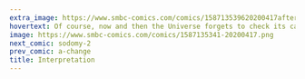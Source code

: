 ```yaml
---
extra_image: https://www.smbc-comics.com/comics/158713539620200417after.png
hovertext: Of course, now and then the Universe forgets to check its calendar and so the cat just stays alive.
image: https://www.smbc-comics.com/comics/1587135341-20200417.png
next_comic: sodomy-2
prev_comic: a-change
title: Interpretation
---
```


